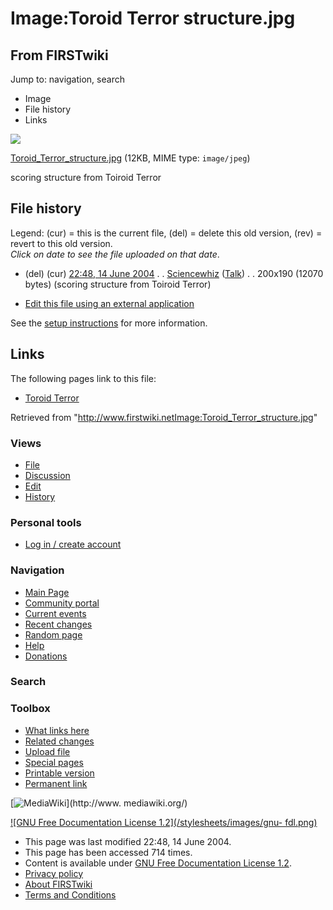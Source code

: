 # Image:Toroid Terror structure.jpg

## From FIRSTwiki

Jump to: navigation, search

- Image
- File history
- Links

![](/media/0/04/Toroid_Terror_structure.jpg)

[Toroid_Terror_structure.jpg](/media/0/04/Toroid_Terror_structure.jpg "Toroid
Terror structure.jpg") (12KB, MIME type: `image/jpeg`)

scoring structure from Toiroid Terror

## File history

Legend: (cur) = this is the current file, (del) = delete this old version, (rev) = revert to this old version.<br>
_Click on date to see the file uploaded on that date_.

- (del) (cur) [22:48, 14 June 2004](/media/0/04/Toroid_Terror_structure.jpg "/media/0/04/Toroid Terror structure.jpg") . . [Sciencewhiz](User:Sciencewhiz "User:Sciencewhiz") ([Talk](/index.php?title=User_talk:Sciencewhiz&action=edit "User talk:Sciencewhiz")) . . 200x190 (12070 bytes) (scoring structure from Toiroid Terror)

- [Edit this file using an external application](/index.php?title=Image:Toroid_Terror_structure.jpg&action=edit&externaledit=true&mode=file "Image:Toroid Terror structure.jpg")

See the [setup instructions](http://meta.wikimedia.org/wiki/Help:External_editors "http://meta.wikimedia.org/wiki/Help:External_editors") for more information.

## Links

The following pages link to this file:

- [Toroid Terror](Toroid_Terror "Toroid Terror")

Retrieved from "<http://www.firstwiki.netImage:Toroid_Terror_structure.jpg>"

### Views

- [File](Image:Toroid_Terror_structure.jpg)
- [Discussion](/index.php?title=Image_talk:Toroid_Terror_structure.jpg&action=edit)
- [Edit](/index.php?title=Image:Toroid_Terror_structure.jpg&action=edit)
- [History](/index.php?title=Image:Toroid_Terror_structure.jpg&action=history)

### Personal tools

- [Log in / create account](/index.php?title=Special:Userlogin&returnto=Image:Toroid_Terror_structure.jpg)

[](Main_Page "Main Page")

### Navigation

- [Main Page](Main_Page)
- [Community portal](FIRSTwiki:Community_portal)
- [Current events](Current_events)
- [Recent changes](Special:Recentchanges)
- [Random page](Special:Random)
- [Help](FIRSTwiki:Help)
- [Donations](FIRSTwiki:Site_support)

### Search

### Toolbox

- [What links here](Special:Whatlinkshere/Image:Toroid_Terror_structure.jpg)
- [Related changes](Special:Recentchangeslinked/Image:Toroid_Terror_structure.jpg)
- [Upload file](Special:Upload)
- [Special pages](Special:Specialpages)
- [Printable version](/index.php?title=Image:Toroid_Terror_structure.jpg&printable=yes)
- [Permanent link](/index.php?title=Image:Toroid_Terror_structure.jpg&oldid=39475)

[![MediaWiki](/skins/common/images/poweredby_mediawiki_88x31.png)](http://www.
mediawiki.org/)

[![GNU Free Documentation License 1.2](/stylesheets/images/gnu-
fdl.png)](http://www.gnu.org/copyleft/fdl.html)

- This page was last modified 22:48, 14 June 2004.
- This page has been accessed 714 times.
- Content is available under [GNU Free Documentation License 1.2](http://www.gnu.org/copyleft/fdl.html "http://www.gnu.org/copyleft/fdl.html").
- [Privacy policy](FIRSTwiki:Privacy_policy "FIRSTwiki:Privacy policy")
- [About FIRSTwiki](FIRSTwiki:About "FIRSTwiki:About")
- [Terms and Conditions](FIRSTwiki:Terms_and_conditions "FIRSTwiki:Terms and conditions")
